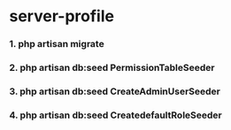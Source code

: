 # server-profile
 
### 1. php artisan migrate
### 2. php artisan db:seed PermissionTableSeeder
### 3. php artisan db:seed CreateAdminUserSeeder
### 4. php artisan db:seed CreatedefaultRoleSeeder
